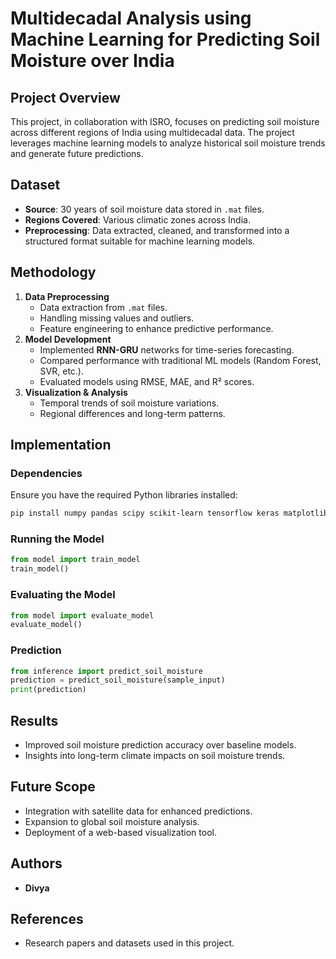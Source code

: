 # Multidecadal Analysis using Machine Learning for Predicting Soil Moisture over India

## Project Overview
This project, in collaboration with ISRO, focuses on predicting soil moisture across different regions of India using multidecadal data. The project leverages machine learning models to analyze historical soil moisture trends and generate future predictions.

## Dataset
- **Source**: 30 years of soil moisture data stored in `.mat` files.
- **Regions Covered**: Various climatic zones across India.
- **Preprocessing**: Data extracted, cleaned, and transformed into a structured format suitable for machine learning models.

## Methodology
1. **Data Preprocessing**
   - Data extraction from `.mat` files.
   - Handling missing values and outliers.
   - Feature engineering to enhance predictive performance.
2. **Model Development**
   - Implemented **RNN-GRU** networks for time-series forecasting.
   - Compared performance with traditional ML models (Random Forest, SVR, etc.).
   - Evaluated models using RMSE, MAE, and R² scores.
3. **Visualization & Analysis**
   - Temporal trends of soil moisture variations.
   - Regional differences and long-term patterns.

## Implementation
### Dependencies
Ensure you have the required Python libraries installed:
```bash
pip install numpy pandas scipy scikit-learn tensorflow keras matplotlib h5py
```

### Running the Model
```python
from model import train_model
train_model()
```

### Evaluating the Model
```python
from model import evaluate_model
evaluate_model()
```

### Prediction
```python
from inference import predict_soil_moisture
prediction = predict_soil_moisture(sample_input)
print(prediction)
```

## Results
- Improved soil moisture prediction accuracy over baseline models.
- Insights into long-term climate impacts on soil moisture trends.

## Future Scope
- Integration with satellite data for enhanced predictions.
- Expansion to global soil moisture analysis.
- Deployment of a web-based visualization tool.

## Authors
- **Divya**

## References
- Research papers and datasets used in this project.
